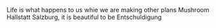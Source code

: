 Life is what happens to us whie we are making other plans
Mushroom
Hallstatt Salzburg, it is beautiful to be
Entschuldigung
